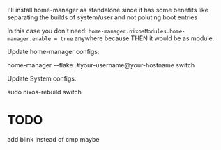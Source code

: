 I'll install home-manager as standalone since it has some benefits like separating the builds of system/user and not poluting boot entries


In this case you don't need: `home-manager.nixosModules.home-manager.enable = true` anywhere because THEN it would be as module.


Update home-manager configs:

home-manager --flake .#your-username@your-hostname switch

Update System configs:

sudo nixos-rebuild switch

# TODO

add blink instead of cmp maybe
